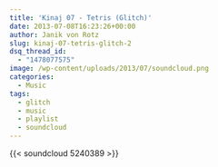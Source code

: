 ```yaml
---
title: 'Kinaj 07 - Tetris (Glitch)'
date: 2013-07-08T16:23:26+00:00
author: Janik von Rotz
slug: kinaj-07-tetris-glitch-2
dsq_thread_id:
  - "1478077575"
image: /wp-content/uploads/2013/07/soundcloud.png
categories:
  - Music
tags:
  - glitch
  - music
  - playlist
  - soundcloud
---
```

{{< soundcloud 5240389 >}}